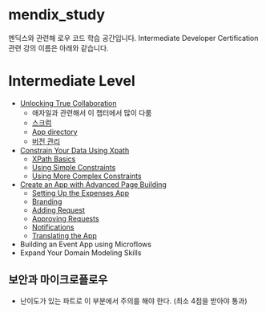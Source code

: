 # mendix_study
멘딕스와 관련해 로우 코드 학습 공간입니다.
Intermediate Developer Certification 관련 강의 이름은 아래와 같습니다. 

# Intermediate Level
- [Unlocking True Collaboration](https://github.com/yeomyaloo/mendix_study/tree/main/intermediate/Unlocking_True_Collaboration)
    - 애자일과 관련해서 이 챕터에서 많이 다룸
    - [스크럼](https://github.com/yeomyaloo/mendix_study/blob/main/intermediate/Unlocking_True_Collaboration/SCRUM.md)
    - [App directory](https://github.com/yeomyaloo/mendix_study/blob/main/intermediate/Unlocking_True_Collaboration/App_Directory.md)
    - [버전 관리](https://github.com/yeomyaloo/mendix_study/blob/main/intermediate/Unlocking_True_Collaboration/Using_Version_Management.md)
- [Constrain Your Data Using Xpath](https://github.com/yeomyaloo/mendix_study/tree/main/intermediate/Constrain_Your_Data_Using_XPath)
    - [XPath Basics](https://github.com/yeomyaloo/mendix_study/blob/main/intermediate/Constrain_Your_Data_Using_XPath/XPath_basics.md)
    - [Using Simple Constraints](https://github.com/yeomyaloo/mendix_study/blob/main/intermediate/Constrain_Your_Data_Using_XPath/Using_Simple_Constraints.md)
    - [Using More Complex Constraints](https://github.com/yeomyaloo/mendix_study/blob/main/intermediate/Constrain_Your_Data_Using_XPath/Using_More_Complex_Constraints.md)
- [Create an App with Advanced Page Building](https://github.com/yeomyaloo/mendix_study/blob/main/intermediate/Create_an_App_with_Advanced_Page_Building)
    - [Setting Up the Expenses App](https://github.com/yeomyaloo/mendix_study/blob/main/intermediate/Create_an_App_with_Advanced_Page_Building/Setting_Up_the_Expenses_App.md)
    - [Branding](https://github.com/yeomyaloo/mendix_study/blob/main/intermediate/Create_an_App_with_Advanced_Page_Building/Branding.md)
    - [Adding Request](https://github.com/yeomyaloo/mendix_study/blob/main/intermediate/Create_an_App_with_Advanced_Page_Building/Adding_Requests.md)
    - [Approving Requests](https://github.com/yeomyaloo/mendix_study/blob/main/intermediate/Create_an_App_with_Advanced_Page_Building/Approving_Requests.md)
    - [Notifications](https://github.com/yeomyaloo/mendix_study/blob/main/intermediate/Create_an_App_with_Advanced_Page_Building/Notifications.md)
    - [Translating the App](https://github.com/yeomyaloo/mendix_study/blob/main/intermediate/Create_an_App_with_Advanced_Page_Building/Translating_the_App.md)
- Building an Event App using Microflows
- Expand Your Domain Modeling Skills


## 보안과 마이크로플로우
- 난이도가 있는 파트로 이 부분에서 주의를 해야 한다. (최소 4점을 받아야 통과)
